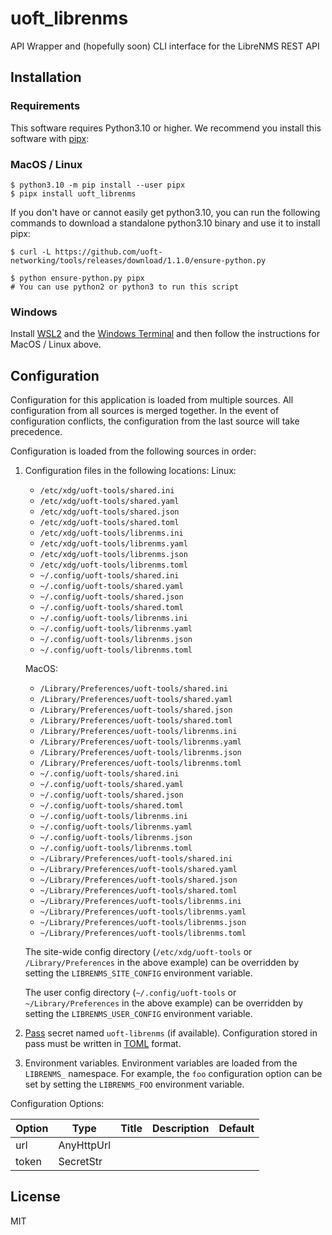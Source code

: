 # uoft_librenms

API Wrapper and (hopefully soon) CLI interface for the LibreNMS REST API

## Installation

### Requirements

This software requires Python3.10 or higher.
We recommend you install this software with [pipx](https://pypa.github.io/pipx/):

### MacOS / Linux

```console
$ python3.10 -m pip install --user pipx
$ pipx install uoft_librenms
```

If you don't have or cannot easily get python3.10, you can run the following commands to download a standalone python3.10 binary and use it to install pipx:

```console
$ curl -L https://github.com/uoft-networking/tools/releases/download/1.1.0/ensure-python.py

$ python ensure-python.py pipx
# You can use python2 or python3 to run this script

```

### Windows

Install [WSL2](https://learn.microsoft.com/en-us/windows/wsl/install) and the [Windows Terminal](https://apps.microsoft.com/store/detail/windows-terminal/9N0DX20HK701?hl=en-ca&gl=ca) and then follow the instructions for MacOS / Linux above.

## Configuration

Configuration for this application is loaded from multiple sources. All configuration from all sources is merged together. In the event of configuration conflicts, the configuration from the last source will take precedence.

Configuration is loaded from the following sources in order:

1. Configuration files in the following locations:
    Linux:
    - `/etc/xdg/uoft-tools/shared.ini`
    - `/etc/xdg/uoft-tools/shared.yaml`
    - `/etc/xdg/uoft-tools/shared.json`
    - `/etc/xdg/uoft-tools/shared.toml`
    - `/etc/xdg/uoft-tools/librenms.ini`
    - `/etc/xdg/uoft-tools/librenms.yaml`
    - `/etc/xdg/uoft-tools/librenms.json`
    - `/etc/xdg/uoft-tools/librenms.toml`
    - `~/.config/uoft-tools/shared.ini`
    - `~/.config/uoft-tools/shared.yaml`
    - `~/.config/uoft-tools/shared.json`
    - `~/.config/uoft-tools/shared.toml`
    - `~/.config/uoft-tools/librenms.ini`
    - `~/.config/uoft-tools/librenms.yaml`
    - `~/.config/uoft-tools/librenms.json`
    - `~/.config/uoft-tools/librenms.toml`

    MacOS:
    - `/Library/Preferences/uoft-tools/shared.ini`
    - `/Library/Preferences/uoft-tools/shared.yaml`
    - `/Library/Preferences/uoft-tools/shared.json`
    - `/Library/Preferences/uoft-tools/shared.toml`
    - `/Library/Preferences/uoft-tools/librenms.ini`
    - `/Library/Preferences/uoft-tools/librenms.yaml`
    - `/Library/Preferences/uoft-tools/librenms.json`
    - `/Library/Preferences/uoft-tools/librenms.toml`
    - `~/.config/uoft-tools/shared.ini`
    - `~/.config/uoft-tools/shared.yaml`
    - `~/.config/uoft-tools/shared.json`
    - `~/.config/uoft-tools/shared.toml`
    - `~/.config/uoft-tools/librenms.ini`
    - `~/.config/uoft-tools/librenms.yaml`
    - `~/.config/uoft-tools/librenms.json`
    - `~/.config/uoft-tools/librenms.toml`
    - `~/Library/Preferences/uoft-tools/shared.ini`
    - `~/Library/Preferences/uoft-tools/shared.yaml`
    - `~/Library/Preferences/uoft-tools/shared.json`
    - `~/Library/Preferences/uoft-tools/shared.toml`
    - `~/Library/Preferences/uoft-tools/librenms.ini`
    - `~/Library/Preferences/uoft-tools/librenms.yaml`
    - `~/Library/Preferences/uoft-tools/librenms.json`
    - `~/Library/Preferences/uoft-tools/librenms.toml`


    The site-wide config directory (`/etc/xdg/uoft-tools` or `/Library/Preferences` in the above example) can be overridden by setting the `LIBRENMS_SITE_CONFIG` environment variable.

    The user config directory (`~/.config/uoft-tools` or `~/Library/Preferences` in the above example) can be overridden by setting the `LIBRENMS_USER_CONFIG` environment variable.

2. [Pass](https://www.passwordstore.org/) secret named `uoft-librenms` (if available). Configuration stored in pass must be written in [TOML](https://toml.io/en/) format.

3. Environment variables. Environment variables are loaded from the `LIBRENMS_` namespace. For example, the `foo` configuration option can be set by setting the `LIBRENMS_FOO` environment variable.

Configuration Options:
<!--
[[[cog 
import _cog as c; c.gen_conf_table('uoft_librenms')
]]] -->
| Option | Type | Title | Description | Default |
| ------ | ---- | ----- | ----------- | ------- |
| url | AnyHttpUrl |  |  |  |
| token | SecretStr |  |  |  |
<!--[[[end]]] -->

## License

MIT